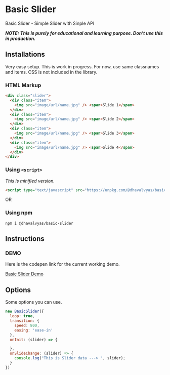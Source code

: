 # Basic Slider

Basic Slider - Simple Slider with Sinple API

**_NOTE: This is purely for educational and learning purpose. Don't use this in production._**

## Installations

Very easy setup. This is work in progress. For now, use same classnames and items. CSS is not included in the library.

### HTML Markup

```html
<div class="slider">
  <div class="item">
    <img src="image/url/name.jpg" /> <span>Slide 1</span>
  </div>
  <div class="item">
    <img src="image/url/name.jpg" /> <span>Slide 2</span>
  </div>
  <div class="item">
    <img src="image/url/name.jpg" /> <span>Slide 3</span>
  </div>
  <div class="item">
    <img src="image/url/name.jpg" /> <span>Slide 4</span>
  </div>
</div>
```

### Using `<script>`

_This is minified version._

```html
<script type="text/javascript" src="https://unpkg.com/@dhavalvyas/basic-slider/dist/index.js"></script>
```

OR

### Using npm

`npm i @dhavalvyas/basic-slider`

## Instructions

### DEMO

Here is the codepen link for the current working demo.

[Basic Slider Demo](https://codepen.io/cooldhavs/full/vvBKzr "Basic Slider Demo")

## Options

Some options you can use.

```javascript
new BasicSlider({
  loop: true,
  transition: {
    speed: 800,
    easing: 'ease-in'
  },
  onInit: (slider) => {

  },
  onSlideChange: (slider) => {
    console.log("This is Slider data ---> ", slider);
  }
})
```
